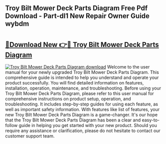 ## Troy Bilt Mower Deck Parts Diagram Free Pdf Download - Part-dI1 New Repair Owner Guide wybdm

# <h2><a href="http://dfkti2.blite.top/?on=Troy+Bilt+Mower+Deck+Parts+Diagram">🔗Download New 👉🔴 Troy Bilt Mower Deck Parts Diagram</a></h2>

[![Troy Bilt Mower Deck Parts Diagram download](https://i.imgur.com/lujVjoI.png)](http://dfkti2.blite.top/?on=Troy+Bilt+Mower+Deck+Parts+Diagram)
Welcome to the user manual for your newly upgraded Troy Bilt Mower Deck Parts Diagram. This comprehensive guide is intended to help you understand and operate your product successfully. You will find detailed information on features, installation, operation, maintenance, and troubleshooting. Before using your Troy Bilt Mower Deck Parts Diagram, please refer to this user manual for comprehensive instructions on product setup, operation, and troubleshooting. It includes step-by-step guides for using each feature, as well as important safety information. With features like list of features, your new Troy Bilt Mower Deck Parts Diagram is a game-changer. It's our hope that the Troy Bilt Mower Deck Parts Diagram has been a clear and easy-to-follow guide in helping you get started with your new product. Should you require any assistance or clarification, please do not hesitate to contact our customer support team.
